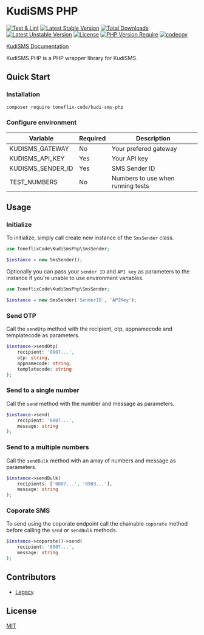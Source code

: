# KudiSMS PHP

[![Test & Lint](https://github.com/toneflix/kudi-sms-php/actions/workflows/php.yml/badge.svg?branch=main)](https://github.com/toneflix/kudi-sms-php/actions/workflows/php.yml)
[![Latest Stable Version](http://poser.pugx.org/toneflix-code/kudi-sms-php/v)](https://packagist.org/packages/toneflix-code/kudi-sms-php) [![Total Downloads](http://poser.pugx.org/toneflix-code/kudi-sms-php/downloads)](https://packagist.org/packages/toneflix-code/kudi-sms-php) [![Latest Unstable Version](http://poser.pugx.org/toneflix-code/kudi-sms-php/v/unstable)](https://packagist.org/packages/toneflix-code/kudi-sms-php) [![License](http://poser.pugx.org/toneflix-code/kudi-sms-php/license)](https://packagist.org/packages/toneflix-code/kudi-sms-php) [![PHP Version Require](http://poser.pugx.org/toneflix-code/kudi-sms-php/require/php)](https://packagist.org/packages/toneflix-code/kudi-sms-php)
[![codecov](https://codecov.io/gh/toneflix/kudi-sms-php/graph/badge.svg?token=2O7aFulQ9P)](https://codecov.io/gh/toneflix/kudi-sms-php)

[KudiSMS Documentation](https://developer.kudisms.net/)

KudiSMS PHP is a PHP wrapper library for KudiSMS.

## Quick Start

### Installation

```bash
composer require toneflix-code/kudi-sms-php
```

### Configure environment

| Variable            | Required | Description                       |
|---------------------|----------|-----------------------------------|
| KUDISMS_GATEWAY     | No       | Your prefered gateway             |
| KUDISMS_API_KEY     | Yes      | Your API key                      |
| KUDISMS_SENDER_ID   | Yes      | SMS Sender ID                     |
| TEST_NUMBERS        | No       | Numbers to use when running tests |

## Usage

### Initialize

To initialize, simply call create new instance of the `SmsSender` class.

```php
use ToneflixCode\KudiSmsPhp\SmsSender;

$instance = new SmsSender();
```

Optionally you can pass your `sender ID` and `API key` as parameters to the instance if you're unable to use environment variables.

```php
use ToneflixCode\KudiSmsPhp\SmsSender;

$instance = new SmsSender('SenderID', 'APIKey');
```

### Send OTP

Call the `sendOtp` method with the recipient, otp, appnamecode and templatecode as parameters.

```php
$instance->sendOtp(
    recipient: '0807...', 
    otp: string, 
    appnamecode: string, 
    templatecode: string
);
```

### Send to a single number

Call the `send` method with the number and message as parameters.

```php
$instance->send(
    recipient: '0807...', 
    message: string
);
```

### Send to a multiple numbers

Call the `sendBulk` method with an array of numbers and message as parameters.

```php
$instance->sendBulk(
    recipients: ['0807...', '0903...'], 
    message: string
);
```

### Coporate SMS

To send using the coporate endpoint call the chainable `coporate` method before calling the `send` or `sendBulk` methods.

```php
$instance->coporate()->send(
    recipient: '0807...', 
    message: string
);
```

## Contributors

- [Legacy](https://github.com/3m1n3nc3)

## License
[MIT](./LICENSE)